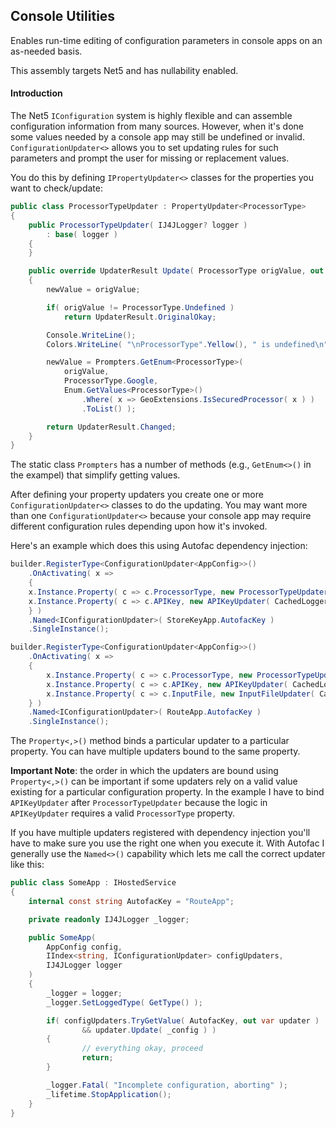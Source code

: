 ## Console Utilities
Enables run-time editing of configuration parameters in console apps on an
as-needed basis.

This assembly targets Net5 and has nullability enabled.

#### Introduction
The Net5 `IConfiguration` system is highly flexible and can assemble
configuration information from many sources. However, when it's done
some values needed by a console app may still be undefined or invalid.
`ConfigurationUpdater<>` allows you to set updating rules for such
parameters and prompt the user for missing or replacement values.

You do this by defining `IPropertyUpdater<>` classes for the properties
you want to check/update:
```csharp
public class ProcessorTypeUpdater : PropertyUpdater<ProcessorType>
{
    public ProcessorTypeUpdater( IJ4JLogger? logger )
        : base( logger )
    {
    }

    public override UpdaterResult Update( ProcessorType origValue, out ProcessorType newValue )
    {
        newValue = origValue;

        if( origValue != ProcessorType.Undefined )
            return UpdaterResult.OriginalOkay;

        Console.WriteLine();
        Colors.WriteLine( "\nProcessorType".Yellow(), " is undefined\n" );

        newValue = Prompters.GetEnum<ProcessorType>(
            origValue,
            ProcessorType.Google,
            Enum.GetValues<ProcessorType>()
                .Where( x => GeoExtensions.IsSecuredProcessor( x ) )
                .ToList() );

        return UpdaterResult.Changed;
    }
}
```
The static class `Prompters` has a number of methods
(e.g., `GetEnum<>()` in the exampel) that simplify getting values.

After defining your property updaters you create one or more
`ConfigurationUpdater<>` classes to do the updating. You may want
more than one `ConfigurationUpdater<>` because your console app may
require different configuration rules depending upon how it's invoked.

Here's an example which does this using Autofac dependency injection:
```csharp
builder.RegisterType<ConfigurationUpdater<AppConfig>>()
    .OnActivating( x =>
    {
    x.Instance.Property( c => c.ProcessorType, new ProcessorTypeUpdater( CachedLogger ) );
    x.Instance.Property( c => c.APIKey, new APIKeyUpdater( CachedLogger ) );
    } )
    .Named<IConfigurationUpdater>( StoreKeyApp.AutofacKey )
    .SingleInstance();

builder.RegisterType<ConfigurationUpdater<AppConfig>>()
    .OnActivating( x =>
    {
        x.Instance.Property( c => c.ProcessorType, new ProcessorTypeUpdater( CachedLogger ) );
        x.Instance.Property( c => c.APIKey, new APIKeyUpdater( CachedLogger ) );
        x.Instance.Property( c => c.InputFile, new InputFileUpdater( CachedLogger ) );
    } )
    .Named<IConfigurationUpdater>( RouteApp.AutofacKey )
    .SingleInstance();
```
The `Property<,>()` method binds a particular updater to a particular
property. You can have multiple updaters bound to the same property.

**Important Note**: the order in which the updaters are bound using
`Property<,>()` can be important if some updaters rely on a valid value
existing for a particular configuration property. In the example I have
to bind `APIKeyUpdater` after `ProcessorTypeUpdater` because the logic
in `APIKeyUpdater` requires a valid `ProcessorType` property.

If you have multiple updaters registered with dependency injection 
you'll have to make sure you use the right one when you execute it.
With Autofac I generally use the `Named<>()` capability which lets
me call the correct updater like this:
```csharp
public class SomeApp : IHostedService
{
    internal const string AutofacKey = "RouteApp";

    private readonly IJ4JLogger _logger;

    public SomeApp(
        AppConfig config,
        IIndex<string, IConfigurationUpdater> configUpdaters,
        IJ4JLogger logger
    )
    {
        _logger = logger;
        _logger.SetLoggedType( GetType() );

        if( configUpdaters.TryGetValue( AutofacKey, out var updater )
                && updater.Update( _config ) )
        {
                // everything okay, proceed
                return;
        }

        _logger.Fatal( "Incomplete configuration, aborting" );
        _lifetime.StopApplication();
    }
}
```
